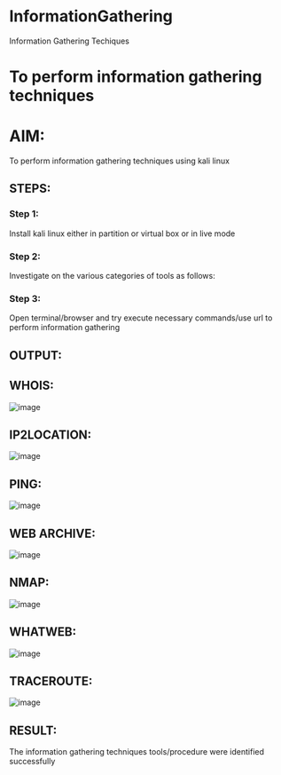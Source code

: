 # InformationGathering
Information Gathering Techiques

# To perform information gathering techniques

# AIM:

To perform information gathering techniques using kali linux 

## STEPS:

### Step 1:

Install kali linux either in partition or virtual box or in live mode

### Step 2:

Investigate on the various categories of tools as follows:

### Step 3:
Open terminal/browser and try execute necessary commands/use url to perform information gathering


## OUTPUT:
## WHOIS:
![image](https://github.com/VARSHINI22009118/InformationGathering/assets/119401150/87a2c22a-46bc-4fdc-ae50-4807bee0b316)

## IP2LOCATION:
![image](https://github.com/VARSHINI22009118/InformationGathering/assets/119401150/9f91d4ec-4da5-45d9-b5ea-f1fb4a6acd95)

## PING:
![image](https://github.com/VARSHINI22009118/InformationGathering/assets/119401150/44491659-c525-4fee-a743-efe1e5076648)

## WEB ARCHIVE:
![image](https://github.com/VARSHINI22009118/InformationGathering/assets/119401150/414da619-40d6-4a2b-9515-2c2c9e315d14)

## NMAP:
![image](https://github.com/VARSHINI22009118/InformationGathering/assets/119401150/ee3f7680-f097-4d2d-b3a9-7f2535eb27a1)

## WHATWEB:
![image](https://github.com/VARSHINI22009118/InformationGathering/assets/119401150/11059970-b2aa-4f8b-bf5d-e209d04bf0ca)

## TRACEROUTE:
![image](https://github.com/VARSHINI22009118/InformationGathering/assets/119401150/b0f9c813-9c48-4bf3-9f4f-d1952e93cb95)


## RESULT:
The information gathering techniques tools/procedure were  identified successfully
